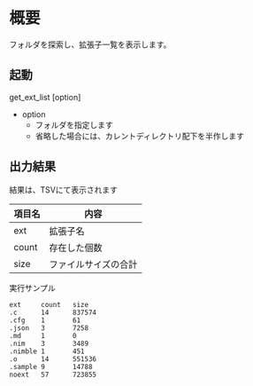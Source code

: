 # 概要

フォルダを探索し、拡張子一覧を表示します。

## 起動

get_ext_list [option]

* option
  * フォルダを指定します
  * 省略した場合には、カレントディレクトリ配下を半作します

## 出力結果

結果は、TSVにて表示されます

| 項目名 | 内容 |
| ----- | ---- |
| ext   | 拡張子名     | 
| count   | 存在した個数     | 
| size   | ファイルサイズの合計  | 

実行サンプル
```
ext     count   size
.c      14      837574
.cfg    1       61
.json   3       7258
.md     1       0
.nim    3       3489
.nimble 1       451
.o      14      551536
.sample 9       14788
noext   57      723855
```
